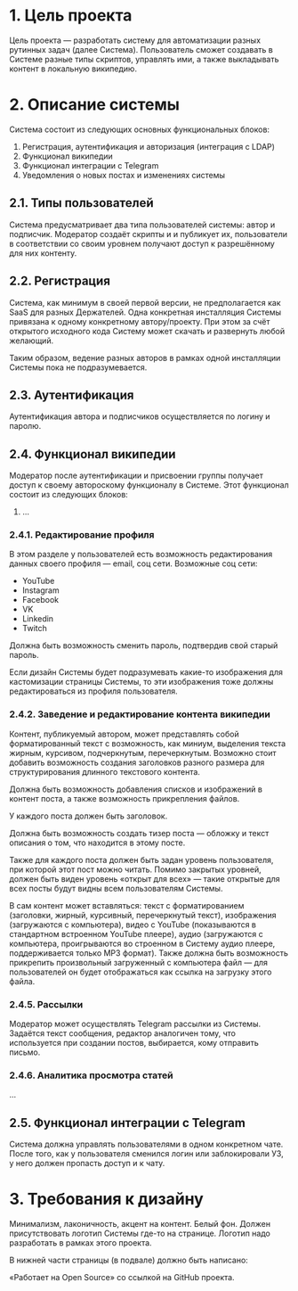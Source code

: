 # 1. Цель проекта

Цель проекта — разработать систему для автоматизации разных рутинных задач (далее Система).
Пользователь сможет создавать в Системе разные типы скриптов, управлять ими,
а также выкладывать контент в локальную википедию.


# 2. Описание системы

Система состоит из следующих основных функциональных блоков:

1. Регистрация, аутентификация и авторизация (интеграция с LDAP)
2. Функционал википедии
5. Функционал интеграции с Telegram
6. Уведомления о новых постах и изменениях системы


## 2.1. Типы пользователей

Система предусматривает два типа пользователей системы: автор и подписчик.
Модератор создаёт скрипты и и публикует их, пользователи в соответствии
со своим уровнем получают доступ к разрешённому для них контенту.


## 2.2. Регистрация 

Система, как минимум в своей первой версии, не предполагается как SaaS для
разных Держателей. Одна конкретная инсталляция Системы привязана к одному
конкретному автору/проекту. При этом за счёт открытого исходного кода
Систему может скачать и развернуть любой желающий.

Таким образом, ведение разных авторов в рамках одной инсталляции
Системы пока не подразумевается.


## 2.3. Аутентификация

Аутентификация автора и подписчиков осуществляется по логину и паролю.


## 2.4. Функционал википедии

Модератор после аутентификации и присвоении группы получает доступ к 
своему автороскому функционалу в Системе. Этот функционал состоит из
следующих блоков:

1. ...


### 2.4.1. Редактирование профиля

В этом разделе у пользователей есть возможность редактирования данных
своего профиля — email, соц сети.
Возможные соц сети:

* YouTube
* Instagram
* Facebook
* VK
* Linkedin
* Twitch

Должна быть возможность сменить пароль, подтвердив свой старый пароль.

Если дизайн Системы будет подразумевать какие-то изображения для кастомизации
страницы Системы, то эти изображения тоже должны редактироваться из профиля
пользователя.


### 2.4.2. Заведение и редактирование контента википедии

Контент, публикуемый автором, может представлять собой форматированный текст
с возможность, как миниум, выделения текста жирным, курсивом, подчеркнутым,
перечеркнутым. Возможно стоит добавить возможность создания заголовков разного
размера для структурирования длинного текстового контента.

Должна быть возможность добавления списков и изображений в контент поста,
а также возможность прикрепления файлов.

У каждого поста должен быть заголовок.

Должна быть возможность создать тизер поста — обложку и текст описания
о том, что находится в этому посте.

Также для каждого поста должен быть задан уровень пользователя, при которой
этот пост можно читать. Помимо закрытых уровней, должен быть виден
уровень «открыт для всех» — такие открытые для всех посты будут видны
всем пользователям Системы.

В сам контент может вставляться: текст с форматированием (заголовки,
жирный, курсивный, перечеркнутый текст), изображения (загружаются с компьютера),
видео с YouTube (показываются в стандартном встроенном YouTube плеере),
аудио (загружаются с компьютера, проигрываются во строенном в Систему
аудио плеере, поддерживается только MP3 формат). Также должна быть возможность
прикрепить произвольный загруженный с компьютера файл — для пользователей
он будет отображаться как ссылка на загрузку этого файла.


### 2.4.5. Рассылки

Модератор может осуществлять Telegram рассылки из Системы. Задаётся текст сообщения,
редактор аналогичен тому, что используется при создании постов, выбирается,
кому отправить письмо.

### 2.4.6. Аналитика просмотра статей

...


## 2.5. Функционал интеграции с Telegram

Система должна управлять пользователями в одном конкретном чате. После того, 
как у пользователя сменился логин или заблокировали УЗ, у него должен пропасть доступ и к чату.


# 3. Требования к дизайну

Минимализм, лаконичность, акцент на контент. Белый фон. Должен присутствовать
логотип Системы где-то на странице. Логотип надо разработать в рамках
этого проекта.

В нижней части страницы (в подвале) должно быть написано:

«Работает на Open Source» со ссылкой на GitHub проекта.
